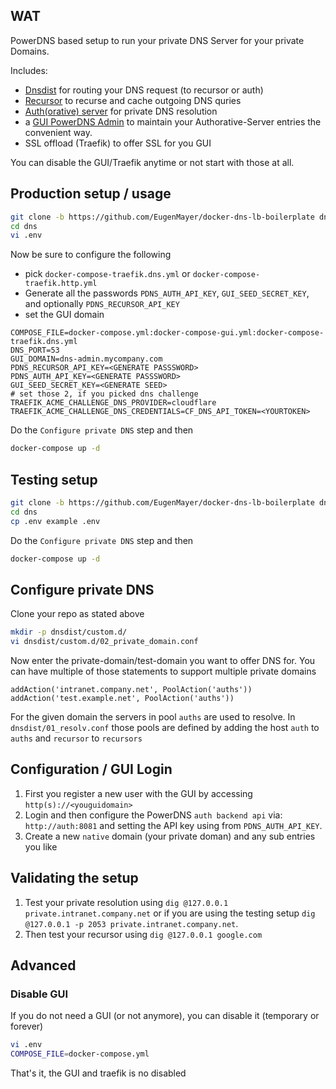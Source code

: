 ## WAT

PowerDNS based setup to run your private DNS Server for your private Domains.

Includes:

- [Dnsdist](https://dnsdist.org/) for routing your DNS request (to recursor or auth)
- [Recursor](https://doc.powerdns.com/recursor/) to recurse and cache outgoing DNS quries
- [Auth(orative) server](https://doc.powerdns.com/authoritative/) for private DNS resolution
- a [GUI PowerDNS Admin](https://github.com/ngoduykhanh/PowerDNS-Admin) to maintain your Authorative-Server entries the convenient way.
- SSL offload (Traefik) to offer SSL for you GUI

You can disable the GUI/Traefik anytime or not start with those at all.

## Production setup / usage

```bash
git clone -b https://github.com/EugenMayer/docker-dns-lb-boilerplate dns
cd dns
vi .env
```

Now be sure to configure the following

- pick `docker-compose-traefik.dns.yml` or `docker-compose-traefik.http.yml`
- Generate all the passwords `PDNS_AUTH_API_KEY`, `GUI_SEED_SECRET_KEY`, and optionally `PDNS_RECURSOR_API_KEY`
- set the GUI domain

```env
COMPOSE_FILE=docker-compose.yml:docker-compose-gui.yml:docker-compose-traefik.dns.yml
DNS_PORT=53
GUI_DOMAIN=dns-admin.mycompany.com
PDNS_RECURSOR_API_KEY=<GENERATE PASSSWORD>
PDNS_AUTH_API_KEY=<GENERATE PASSSWORD>
GUI_SEED_SECRET_KEY=<GENERATE SEED>
# set those 2, if you picked dns challenge
TRAEFIK_ACME_CHALLENGE_DNS_PROVIDER=cloudflare
TRAEFIK_ACME_CHALLENGE_DNS_CREDENTIALS=CF_DNS_API_TOKEN=<YOURTOKEN>
```

Do the `Configure private DNS` step and then

```bash
docker-compose up -d
```

## Testing setup

```bash
git clone -b https://github.com/EugenMayer/docker-dns-lb-boilerplate dns
cd dns
cp .env example .env
```

Do the `Configure private DNS` step and then

```bash
docker-compose up -d
```

## Configure private DNS

Clone your repo as stated above

```bash
mkdir -p dnsdist/custom.d/
vi dnsdist/custom.d/02_private_domain.conf
```

Now enter the private-domain/test-domain you want to offer DNS for. You can have multiple of those statements to support
multiple private domains

```
addAction('intranet.company.net', PoolAction('auths'))
addAction('test.example.net', PoolAction('auths'))
```

For the given domain the servers in pool `auths` are used to resolve. In `dnsdist/01_resolv.conf` those pools are defined
by adding the host `auth` to `auths` and `recursor` to `recursors`

## Configuration / GUI Login

1. First you register a new user with the GUI by accessing `http(s)://<youguidomain>`
2. Login and then configure the PowerDNS `auth backend api` via: `http://auth:8081` and setting the API key using from `PDNS_AUTH_API_KEY`.
3. Create a new `native` domain (your private doman) and any sub entries you like

## Validating the setup

1. Test your private resolution using `dig @127.0.0.1 private.intranet.company.net` or if you are using the testing setup `dig @127.0.0.1 -p 2053 private.intranet.company.net`.
2. Then test your recursor using `dig @127.0.0.1 google.com`

## Advanced

### Disable GUI

If you do not need a GUI (or not anymore), you can disable it (temporary or forever)

```bash
vi .env
COMPOSE_FILE=docker-compose.yml
```

That's it, the GUI and traefik is no disabled

